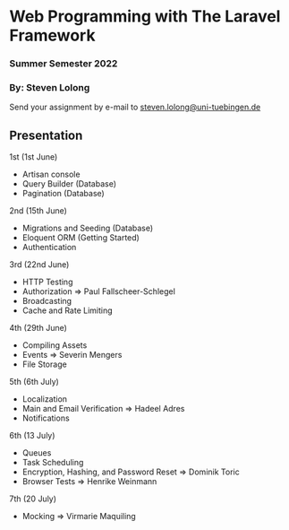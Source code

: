 # Web Programming with The Laravel Framework

### Summer Semester 2022 
### By: Steven Lolong 

Send your assignment by e-mail to steven.lolong@uni-tuebingen.de 


## Presentation 
1st (1st June)
- Artisan console
- Query Builder (Database)
- Pagination (Database)

2nd (15th June)
- Migrations and Seeding (Database)
- Eloquent ORM (Getting Started)
- Authentication
  
3rd (22nd June)
- HTTP Testing
- Authorization => Paul Fallscheer-Schlegel
- Broadcasting 
- Cache and Rate Limiting

4th (29th June)
- Compiling Assets
- Events => Severin Mengers
- File Storage

5th (6th July)
- Localization
- Main and Email Verification => Hadeel Adres
- Notifications

6th (13 July)
- Queues
- Task Scheduling
- Encryption, Hashing, and Password Reset => Dominik Toric
- Browser Tests => Henrike Weinmann

7th (20 July)
- Mocking => Virmarie Maquiling
